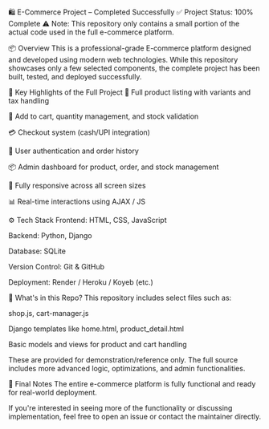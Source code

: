 🛍️ E-Commerce Project – Completed Successfully
✅ Project Status: 100% Complete
⚠️ Note: This repository only contains a small portion of the actual code used in the full e-commerce platform.

📦 Overview
This is a professional-grade E-commerce platform designed and developed using modern web technologies.
While this repository showcases only a few selected components, the complete project has been built, tested, and deployed successfully.

🚀 Key Highlights of the Full Project
🧾 Full product listing with variants and tax handling

🛒 Add to cart, quantity management, and stock validation

💳 Checkout system (cash/UPI integration)

👤 User authentication and order history

📦 Admin dashboard for product, order, and stock management

📱 Fully responsive across all screen sizes

📊 Real-time interactions using AJAX / JS

⚙️ Tech Stack
Frontend: HTML, CSS, JavaScript

Backend: Python, Django

Database: SQLite 

Version Control: Git & GitHub

Deployment: Render / Heroku / Koyeb (etc.)

📂 What's in this Repo?
This repository includes select files such as:

shop.js, cart-manager.js

Django templates like home.html, product_detail.html

Basic models and views for product and cart handling

These are provided for demonstration/reference only. The full source includes more advanced logic, optimizations, and admin functionalities.

📌 Final Notes
The entire e-commerce platform is fully functional and ready for real-world deployment.

If you're interested in seeing more of the functionality or discussing implementation, feel free to open an issue or contact the maintainer directly.
